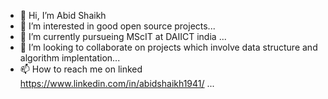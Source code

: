 - 👋 Hi, I’m Abid Shaikh
- 👀 I’m interested in good open source projects...
- 🌱 I’m currently pursueing MScIT at DAIICT india ...
- 💞️ I’m looking to collaborate on projects which involve data structure and algorithm implentation...
- 📫 How to reach me on linked https://www.linkedin.com/in/abidshaikh1941/ ...

<!---
abidshaikh1941/abidshaikh1941 is a ✨ special ✨ repository because its `README.md` (this file) appears on your GitHub profile.
You can click the Preview link to take a look at your changes.
--->
